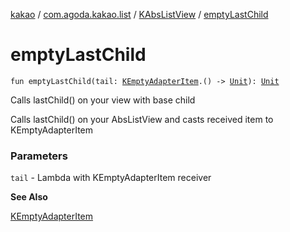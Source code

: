 [kakao](../../index.md) / [com.agoda.kakao.list](../index.md) / [KAbsListView](index.md) / [emptyLastChild](./empty-last-child.md)

# emptyLastChild

`fun emptyLastChild(tail: `[`KEmptyAdapterItem`](../-k-empty-adapter-item/index.md)`.() -> `[`Unit`](https://kotlinlang.org/api/latest/jvm/stdlib/kotlin/-unit/index.html)`): `[`Unit`](https://kotlinlang.org/api/latest/jvm/stdlib/kotlin/-unit/index.html)

Calls lastChild() on your view with base child

Calls lastChild() on your AbsListView and casts received item to KEmptyAdapterItem

### Parameters

`tail` - Lambda with KEmptyAdapterItem receiver

**See Also**

[KEmptyAdapterItem](../-k-empty-adapter-item/index.md)


